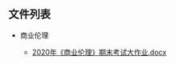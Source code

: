 

## 文件列表

- 商业伦理

    - [2020年《商业伦理》期末考试大作业.docx](https://github.com/bjut-swift/BJUT-Helper/raw/master/%E5%95%86%E4%B8%9A%E4%BC%A6%E7%90%86/2020%E5%B9%B4%E3%80%8A%E5%95%86%E4%B8%9A%E4%BC%A6%E7%90%86%E3%80%8B%E6%9C%9F%E6%9C%AB%E8%80%83%E8%AF%95%E5%A4%A7%E4%BD%9C%E4%B8%9A.docx)

